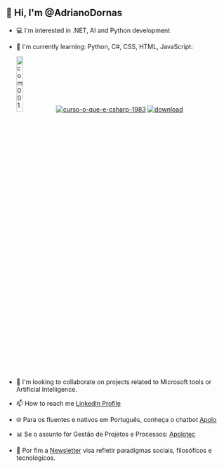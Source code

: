 ## 👋 Hi, I'm @AdrianoDornas

- 💻 I'm interested in .NET, AI and Python development
- 🌱 I'm currently learning:
   Python, C#, CSS, HTML, JavaScript:
  
  <a href="https://postimg.cc/jCLtQYR4" target="_blank"><img src="https://i.postimg.cc/jCLtQYR4/com001.jpg" alt="com001" width=18%/></a> <a href="https://postimg.cc/HjRH6vxD" target="_blank"><img src="https://i.postimg.cc/HjRH6vxD/curso-o-que-e-csharp-1983.png" alt="curso-o-que-e-csharp-1983"/></a> <a href="https://postimg.cc/Xp5WmKGZ" target="_blank"><img src="https://i.postimg.cc/Xp5WmKGZ/download.jpg" alt="download"/></a><br/><br/>
  
- 💞️ I'm looking to collaborate on projects related to Microsoft tools or  Artificial Intelligence.
- 📫 How to reach me  [LinkedIn Profile](https://www.linkedin.com/in/adriano-dornas-03abb9103)

  
- 🌐 Para os fluentes e nativos em Português, conheça o chatbot [Apolo](https://apolo-tec-t4w3r.chat.blip.ai/?appKey=YXBvbG81OjhhMDZiOGI4LTVjYWItNDdmZS1iNmU2LTM2MjkwNGUyMmNiNg==)
  
- 📊 Se o assunto for Gestão de Projetos e Processos: [Apolotec](https://www.instagram.com/apolotec7/)

- 📰 Por fim a [Newsletter](https://www.linkedin.com/newsletters/apolotec-6972685599019270144) visa refletir paradigmas sociais, filosóficos e tecnológicos.
  
<!---
AdrianoDornas/AdrianoDornas is a ✨ special ✨ repository because its `README.md` (this file) appears on your GitHub profile.
You can click the Preview link to take a look at your changes.
--->
